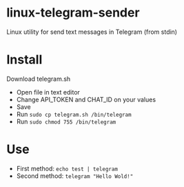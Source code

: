 # linux-telegram-sender
Linux utility for send text messages in Telegram (from stdin)
# Install
Download telegram.sh
- Open file in text editor
- Change API_TOKEN and CHAT_ID on your values
- Save
- Run `sudo cp telegram.sh /bin/telegram`
- Run `sudo chmod 755 /bin/telegram`

# Use
- First method: `echo test | telegram`
- Second method: `telegram "Hello Wold!"`
 
